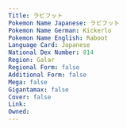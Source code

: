 ```yaml
---
﻿Title: ラビフット
Pokemon Name Japanese: ラビフット
Pokemon Name German: Kickerlo
Pokemon Name English: Raboot
Language Card: Japanese
National Dex Number: 814
Region: Galar
Regional Form: false
Additional Form: false
Mega: false
Gigantamax: false
Cover: false
Link: 
Owned: 
---
```

